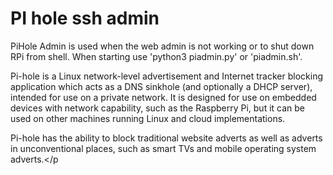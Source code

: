 <h1>PI hole ssh admin</h1>
<p>PiHole Admin is used when the web admin is not working or to shut down RPi from shell.
When starting use 'python3 piadmin.py' or 'piadmin.sh'.</p>

<p>Pi-hole is a Linux network-level advertisement and Internet tracker blocking application which acts as a DNS sinkhole (and optionally a DHCP server), intended for use on a private network. It is designed for use on embedded devices with network capability, such as the Raspberry Pi, but it can be used on other machines running Linux and cloud implementations.

Pi-hole has the ability to block traditional website adverts as well as adverts in unconventional places, such as smart TVs and mobile operating system adverts.</p
